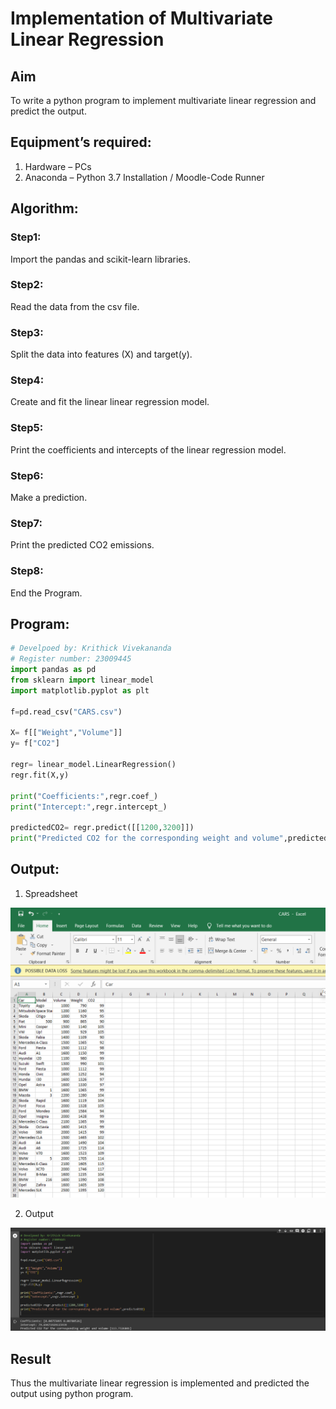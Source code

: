 # Implementation of Multivariate Linear Regression
## Aim
To write a python program to implement multivariate linear regression and predict the output.
## Equipment’s required:
1.	Hardware – PCs
2.	Anaconda – Python 3.7 Installation / Moodle-Code Runner
## Algorithm:
### Step1:
Import the pandas and scikit-learn libraries.

### Step2:
Read the data from the csv file.

### Step3:
Split the data into features (X) and target(y).

### Step4:
Create and fit the linear linear regression model.

### Step5:
Print the coefficients and intercepts of the linear regression model.

### Step6:
Make a prediction.

### Step7:
Print the predicted CO2 emissions.

### Step8:
End the Program.

## Program:
```python
# Develpoed by: Krithick Vivekananda
# Register number: 23009445
import pandas as pd
from sklearn import linear_model
import matplotlib.pyplot as plt

f=pd.read_csv("CARS.csv")

X= f[["Weight","Volume"]]
y= f["CO2"]

regr= linear_model.LinearRegression()
regr.fit(X,y)

print("Coefficients:",regr.coef_)
print("Intercept:",regr.intercept_)

predictedCO2= regr.predict([[1200,3200]])
print("Predicted CO2 for the corresponding weight and volume",predictedCO2)


```
## Output:
1) Spreadsheet 

![excel](excelcars.png)

2) Output

![output](multivariatelinearregression.png)


## Result
Thus the multivariate linear regression is implemented and predicted the output using python program.